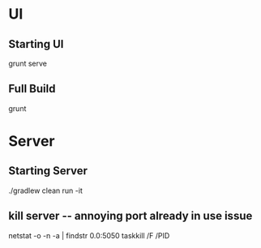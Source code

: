 # UI #


## Starting UI ##

grunt serve

## Full Build ##

grunt

# Server #

## Starting Server ##

./gradlew clean run -it

## kill server -- annoying port already in use issue ##

netstat -o -n -a | findstr 0.0:5050
taskkill /F /PID <pid>

